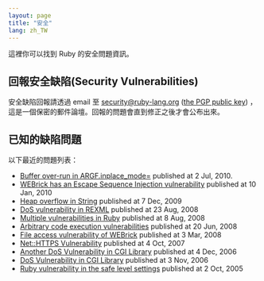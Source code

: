```yaml
---
layout: page
title: "安全"
lang: zh_TW
---
```


這裡你可以找到 Ruby 的安全問題資訊。

## 回報安全缺陷(Security Vulnerabilities)

安全缺陷回報請透過 email 至 security@ruby-lang.org ([the PGP public
key](/security.asc)) ，這是一個保密的郵件論壇。回報的問題會直到修正之後才會公布出來。

## 已知的缺陷問題

以下最近的問題列表：

* [Buffer over-run in ARGF.inplace\_mode=][1] published at 2 Jul, 2010.
* [WEBrick has an Escape Sequence Injection vulnerability][2] published
  at 10 Jan, 2010
* [Heap overflow in String][3] published at 7 Dec, 2009
* [DoS vulnerability in
  REXML](/en/news/2008/08/23/dos-vulnerability-in-rexml/) published at
  23 Aug, 2008
* [Multiple vulnerabilities in
  Ruby](/en/news/2008/08/08/multiple-vulnerabilities-in-ruby/) published
  at 8 Aug, 2008
* [Arbitrary code execution
  vulnerabilities](/en/news/2008/06/20/arbitrary-code-execution-vulnerabilities/)
  published at 20 Jun, 2008
* [File access vulnerability of
  WEBrick](/en/news/2008/03/03/webrick-file-access-vulnerability/)
  published at 3 Mar, 2008
* [Net::HTTPS
  Vulnerability](/en/news/2007/10/04/net-https-vulnerability/) published
  at 4 Oct, 2007
* [Another DoS Vulnerability in CGI
  Library](/en/news/2006/12/04/another-dos-vulnerability-in-cgi-library/)
  published at 4 Dec, 2006
* [DoS Vulnerability in CGI Library](/en/news/2006/11/03/CVE-2006-5467/)
  published at 3 Nov, 2006
* [Ruby vulnerability in the safe level
  settings](/en/news/2005/10/03/ruby-vulnerability-in-the-safe-level-settings/)
  published at 2 Oct, 2005



[1]: /en/news/2010/07/02/ruby-1-9-1-p429-is-released/
[2]: /en/news/2010/01/10/webrick-escape-sequence-injection/
[3]: /en/news/2009/12/07/heap-overflow-in-string/
